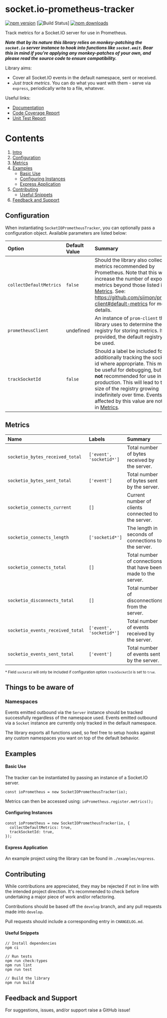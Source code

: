 # socket.io-prometheus-tracker

[![npm version](https://img.shields.io/npm/v/socket.io-prometheus-tracker.svg)](https://www.npmjs.com/package/socket.io-prometheus-tracker)
[![Build Status](https://github.com/jsau-/socket.io-prometheus-tracker/actions/workflows/cicd.yml/badge.svg?branch=master)]
[![npm downloads](https://img.shields.io/npm/dm/socket.io-prometheus-tracker.svg)](https://www.npmjs.com/package/socket.io-prometheus-tracker)

Track metrics for a Socket.IO server for use in Prometheus.

***Note that by its nature this library relies on monkey-patching the
`socket.io` server instance to hook into functions like `socket.emit`. Bear
this in mind if you're applying any monkey-patches of your own, and please read
the source code to ensure compatibility.***

Library aims:
* Cover all Socket.IO events in the default namespace, sent or received.
* _Just track metrics_. You can do what you want with them - serve via `express`, periodically write to a file, whatever.

Useful links:
* [Documentation](https://jsau-.github.io/socket.io-prometheus-tracker)
* [Code Coverage Report](https://jsau-.github.io/socket.io-prometheus-tracker/coverage/lcov-report)
* [Unit Test Report](https://jsau-.github.io/socket.io-prometheus-tracker/coverage/test_report.html)

# Contents
1. [Intro](#socket.io-prometheus-tracker)
2. [Configuration](#configuration)
3. [Metrics](#metrics)
4. [Examples](#examples)
    - [Basic Use](#basic-use)
    - [Configuring Instances](#configuring-instances)
    - [Express Application](#express-application)
5. [Contributing](#contributing)
    - [Useful Snippets](#useful-snippets)
6. [Feedback and Support](#feedback-and-support)

## Configuration

When instantiating `SocketIOPrometheusTracker`, you can optionally pass a
configuration object. Available parameters are listed below:

Option | Default Value | Summary
:--- | :--- | :---
`collectDefaultMetrics` | `false` | Should the library also collect metrics recommended by Prometheus. Note that this will increase the number of exposed metrics beyond those listed in [Metrics](#metrics). See: https://github.com/siimon/prom-client#default-metrics for more details.
`prometheusClient` | undefined | An instance of `prom-client` the library uses to determine the registry for storing metrics. If not provided, the default registry will be used.
`trackSocketId` | `false` | Should a label be included for additionally tracking the socket id where appropriate. This may be useful for debugging, but is **not** recommended for use in production. This will lead to the size of the registry growing indefinitely over time. Events affected by this value are noted in [Metrics](#metrics).

## Metrics

Name | Labels | Summary
:--- | :--- | :---
`socketio_bytes_received_total` | `['event', 'socketid*']` | Total number of bytes received by the server.
`socketio_bytes_sent_total` | `['event']` | Total number of bytes sent by the server.
`socketio_connects_current` | `[]` | Current number of clients connected to the server.
`socketio_connects_length` | `['socketid*']` | The length in seconds of connections to the server.
`socketio_connects_total` | `[]` | Total number of connections that have been made to the server.
`socketio_disconnects_total` | `[]` | Total number of disconnections from the server.
`socketio_events_received_total` | `['event', 'socketid*']` | Total number of events received by the server.
`socketio_events_sent_total` | `['event']` | Total number of events sent by the server.

<sub>* Field `socketid` will only be included if configuration option `trackSocketId` is set to `true`.</sub>

## Things to be aware of

### Namespaces

Events emitted outbound via the `Server` instance should be tracked
successfully regardless of the namespace used. Events emitted outbound
via a `Socket` instance are currently only tracked in the default
namespace.

The library exports all functions used, so feel free to setup hooks
against any custom namespaces you want on top of the default behavior.

## Examples

#### Basic Use

The tracker can be instantiated by passing an instance of a Socket.IO server.

```
const ioPrometheus = new SocketIOPrometheusTracker(io);
```

Metrics can then be accessed using: `ioPrometheus.register.metrics();`

#### Configuring Instances

```
const ioPrometheus = new SocketIOPrometheusTracker(io, {
  collectDefaultMetrics: true,
  trackSocketId: true,
});
```

#### Express Application

An example project using the library can be found in `./examples/express`.

## Contributing

While contributions are appreciated, they may be rejected if not in line with
the intended project direction. It's recommended to check before undertaking a
major piece of work and/or refactoring.

Contributions should be based off the `develop` branch, and any pull requests
made into `develop`.

Pull requests should include a corresponding entry in `CHANGELOG.md`.

#### Useful Snippets

```
// Install dependencies
npm ci

// Run tests
npm run check:types
npm run lint
npm run test

// Build the library
npm run build
```

## Feedback and Support

For suggestions, issues, and/or support raise a GitHub issue!
